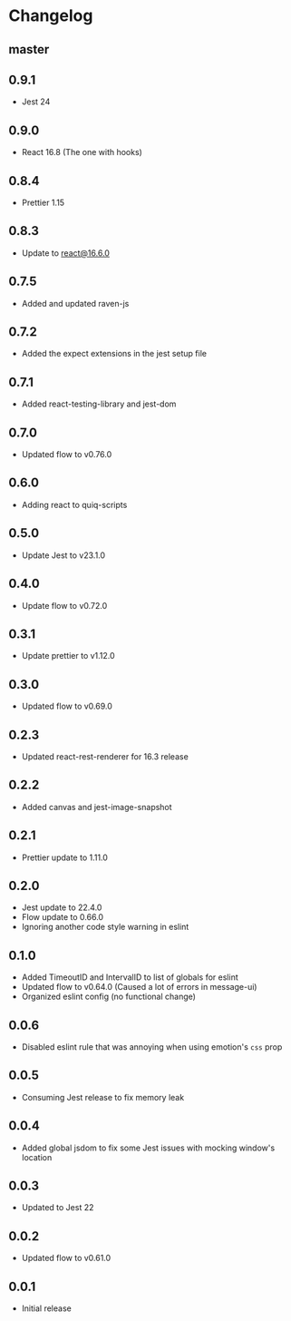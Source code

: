 # Changelog

## master

## 0.9.1

- Jest 24

## 0.9.0

- React 16.8 (The one with hooks)

## 0.8.4

- Prettier 1.15

## 0.8.3

- Update to react@16.6.0

## 0.7.5

- Added and updated raven-js

## 0.7.2

- Added the expect extensions in the jest setup file

## 0.7.1

- Added react-testing-library and jest-dom

## 0.7.0

- Updated flow to v0.76.0

## 0.6.0

- Adding react to quiq-scripts

## 0.5.0

- Update Jest to v23.1.0

## 0.4.0

- Update flow to v0.72.0

## 0.3.1

- Update prettier to v1.12.0

## 0.3.0

- Updated flow to v0.69.0

## 0.2.3

- Updated react-rest-renderer for 16.3 release

## 0.2.2

- Added canvas and jest-image-snapshot

## 0.2.1

- Prettier update to 1.11.0

## 0.2.0

- Jest update to 22.4.0
- Flow update to 0.66.0
- Ignoring another code style warning in eslint

## 0.1.0

- Added TimeoutID and IntervalID to list of globals for eslint
- Updated flow to v0.64.0 (Caused a lot of errors in message-ui)
- Organized eslint config (no functional change)

## 0.0.6

- Disabled eslint rule that was annoying when using emotion's `css` prop

## 0.0.5

- Consuming Jest release to fix memory leak

## 0.0.4

- Added global jsdom to fix some Jest issues with mocking window's location

## 0.0.3

- Updated to Jest 22

## 0.0.2

- Updated flow to v0.61.0

## 0.0.1

- Initial release
